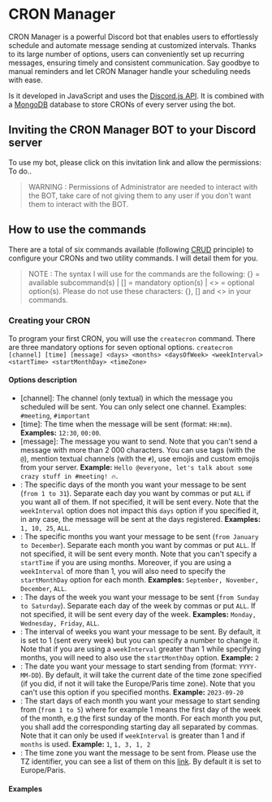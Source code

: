 # CRON Manager

CRON Manager is a powerful Discord bot that enables users to effortlessly schedule and automate message sending at customized intervals. Thanks to its large number of options, users can conveniently set up recurring messages, ensuring timely and consistent communication. Say goodbye to manual reminders and let CRON Manager handle your scheduling needs with ease.
 
Is it developed in JavaScript and uses the [Discord.js API](https://discord.js.org/#/). It is combined with a [MongoDB](https://www.mongodb.com/) database to store CRONs of every server using the bot.

## Inviting the CRON Manager BOT to your Discord server

To use my bot, please click on this invitation link and allow the permissions: To do..

> WARNING : Permissions of Administrator are needed to interact with the BOT, take care of not giving them to any user if you don't want them to interact with the BOT.

## How to use the commands

There are a total of six commands available (following [CRUD](https://fr.wikipedia.org/wiki/CRUD) principle) to configure your CRONs and two utility commands. I will detail them for you.

> NOTE : The syntax I will use for the commands are the following: {} = available subcommand(s) | [] = mandatory option(s) | <> = optional option(s). Please do not use these characters: {}, [] and <> in your commands.

### Creating your CRON

To program your first CRON, you will use the `createcron` command. There are three mandatory options for seven optional options.
`createcron [channel] [time] [message] <days> <months> <daysOfWeek> <weekInterval> <startTime> <startMonthDay> <timeZone>`

#### Options description

- [channel]: The channel (only textual) in which the message you scheduled will be sent. You can only select one channel. Examples: `#meeting`, `#important`
- [time]: The time when the message will be sent (format: `HH:mm`).
**Examples:** `12:30`, `00:00`.
- [message]: The message you want to send. Note that you can't send a message with more than 2 000 characters. You can use tags (with the `@`), mention textual channels (with the `#`), use emojis and custom emojis from your server.
**Example:** `Hello @everyone, let's talk about some crazy stuff in #meeting! 🔥`.
- <days>: The specific days of the month you want your message to be sent (`from 1 to 31`). Separate each day you want by commas or put `ALL` if you want all of them. If not specified, it will be sent every. Note that the `weekInterval` option does not impact this `days` option if you specified it, in any case, the message will be sent at the days registered.
**Examples:** `1, 10, 25`, `ALL`.
- <months>: The specific months you want your message to be sent (`from January to December`). Separate each month you want by commas or put `ALL`. If not specified, it will be sent every month. Note that you can't specify a `startTime` if you are using months. Moreover, if you are using a `weekInterval` of more than 1, you will also need to specify the `startMonthDay` option for each month.
**Examples:** `September, November, December`, `ALL`.
- <daysOfWeek>: The days of the week you want your message to be sent (`from Sunday to Saturday`). Separate each day of the week by commas or put `ALL`. If not specified, it will be sent every day of the week.
 **Examples:** `Monday, Wednesday, Friday`, `ALL`.
- <weekInterval>: The interval of weeks you want your message to be sent. By default, it is set to 1 (sent every week) but you can specify a number to change it. Note that if you are using a `weekInterval` greater than 1 while specifying months, you will need to also use the `startMonthDay` option.
 **Example:** `2`
- <startTime>: The date you want your message to start sending from (format: `YYYY-MM-DD`). By default, it will take the current date of the time zone specified (if you did, if not it will take the Europe/Paris time zone). Note that you can't use this option if you specified months.
 **Example:** `2023-09-20`
- <startMonthDay>: The start days of each month you want your message to start sending from (`from 1 to 5`) where for example 1 means the first day of the week of the month, e.g the first sunday of the month. For each month you put, you shall add the corresponding starting day all separated by commas. Note that it can only be used if `weekInterval` is greater than 1 and if `months` is used.
 **Example:** `1`, `1, 3, 1, 2`
- <timeZone>: The time zone you want the message to be sent from. Please use the TZ identifier, you can see a list of them on this [link](https://en.wikipedia.org/wiki/List_of_tz_database_time_zones). By default it is set to Europe/Paris.

#### Examples
